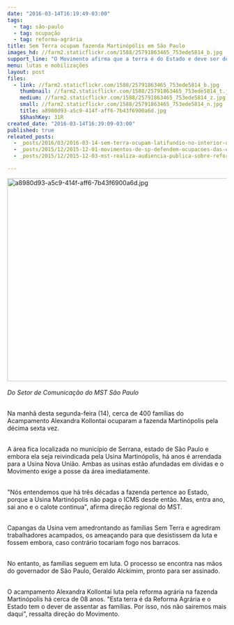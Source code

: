 ```yaml
---
date: "2016-03-14T16:19:49-03:00"
tags:
  - tag: são-paulo
  - tag: ocupação
  - tag: reforma-agrária
title: Sem Terra ocupam fazenda Martinópólis em São Paulo
images_hd: //farm2.staticflickr.com/1588/25791863465_753ede5814_b.jpg
support_line: "O Movimento afirma que a terra é do Estado e deve ser destinada para fins de Reforma Agrária. "
menu: lutas e mobilizações
layout: post
files:
  - link: //farm2.staticflickr.com/1588/25791863465_753ede5814_b.jpg
    thumbnail: //farm2.staticflickr.com/1588/25791863465_753ede5814_t.jpg
    medium: //farm2.staticflickr.com/1588/25791863465_753ede5814_z.jpg
    small: //farm2.staticflickr.com/1588/25791863465_753ede5814_n.jpg
    title: a8980d93-a5c9-414f-aff6-7b43f6900a6d.jpg
    $$hashKey: 31R
created_date: "2016-03-14T16:39:09-03:00"
published: true
releated_posts:
  - _posts/2016/03/2016-03-14-sem-terra-ocupam-latifundio-no-interior-de-sao-paulo.md
  - _posts/2015/12/2015-12-01-movimentos-de-sp-defendem-ocupacoes-das-escolas-e-repudiam-violencia-policial.md
  - _posts/2015/12/2015-12-03-mst-realiza-audiencia-publica-sobre-reforma-agraria-no-vale-do-paraiba.md

---
```

<p><img alt="a8980d93-a5c9-414f-aff6-7b43f6900a6d.jpg" height="467" src="//farm2.staticflickr.com/1588/25791863465_753ede5814_b.jpg" width="700" /><br />
<br />
<em>Do Setor de Comunica&ccedil;&atilde;o do MST S&atilde;o Paulo</em></p>

<p><br />
Na manh&atilde; desta segunda-feira (14), cerca de 400 fam&iacute;lias do Acampamento Alexandra Kollontai ocuparam a fazenda Martin&oacute;polis pela d&eacute;cima sexta vez.</p>

<p><br />
A &aacute;rea fica localizada no munic&iacute;pio de Serrana, estado de S&atilde;o Paulo e embora ela seja reivindicada pela Usina Martin&oacute;polis, h&aacute; anos &eacute; arrendada para a Usina Nova Uni&atilde;o. Ambas as usinas est&atilde;o afundadas em d&iacute;vidas e o Movimento exige a posse da &aacute;rea imediatamente.</p>

<p><br />
&quot;N&oacute;s entendemos que h&aacute; tr&ecirc;s d&eacute;cadas a fazenda pertence ao Estado, porque a Usina Martin&oacute;polis n&atilde;o paga o ICMS desde ent&atilde;o. Mas, entra ano, sai ano e o calote continua&quot;, afirma dire&ccedil;&atilde;o regional do MST.</p>

<p><br />
Capangas da Usina vem amedrontando as fam&iacute;lias Sem Terra e agrediram trabalhadores acampados, os amea&ccedil;ando para que desistissem da luta e fossem embora, caso contr&aacute;rio tocariam fogo nos barracos.</p>

<p><br />
No entanto, as fam&iacute;lias seguem em luta. O processo se encontra nas m&atilde;os do governador de S&atilde;o Paulo, Geraldo Alckimim, pronto para ser assinado.</p>

<p><br />
O acampamento Alexandra Kollontai luta pela reforma agr&aacute;ria na fazenda Martin&oacute;polis h&aacute; cerca de 08 anos. &quot;Esta terra &eacute; da Reforma Agr&aacute;ria e o Estado tem o dever de assentar as fam&iacute;lias. Por isso, n&oacute;s n&atilde;o sairemos mais daqui&quot;, ressalta dire&ccedil;&atilde;o do Movimento.</p>
